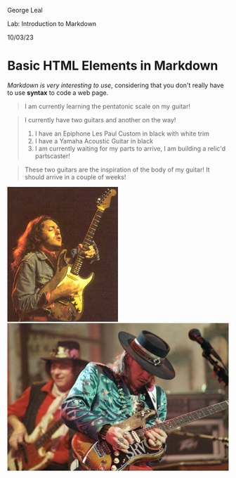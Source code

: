 George Leal

Lab: Introduction to Markdown

10/03/23

# Basic HTML Elements in Markdown

*Markdown is very interesting to use*, considering that you don't 
really have to use **syntax** to code a web page.

>I am currently learning the pentatonic scale on my guitar!

>I currently have two guitars and another on the way!
> 1. I have an Epiphone Les Paul Custom in black with white trim
> 2. I have a Yamaha Acoustic Guitar in black
> 3. I am currently waiting for my parts to arrive, I am building a relic'd partscaster!

>These two guitars are the inspiration of the body of my guitar! It should arrive in a couple of weeks!

![](img/rory.jpeg)
![](img/srvstrat.jpeg)



